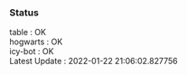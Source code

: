 ### Status


table : OK  
hogwarts : OK  
icy-bot : OK  
Latest Update : 2022-01-22 21:06:02.827756
